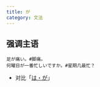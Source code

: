 ```yaml
---
title: が
category: 文法
---
```


## 强调主语

```example
足が痛い。#脚痛。
何曜日が一番忙しいですか。#星期几最忙？
```

- 对比「[は・が](ha-ga#强调)」
